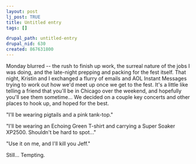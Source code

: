 ```yaml
--- 
layout: post
lj_post: TRUE
title: Untitled entry
tags: []

drupal_path: untitled-entry
drupal_nid: 630
created: 867631800
---
```

Monday blurred -- the rush to finish up work, the surreal nature of the jobs I was doing, and the late-night prepping and packing for the fest itself. That night, Kristin and I exchanged a flurry of emails and AOL Instant Messages trying to work out how we'd meet up once we get to the fest. It's a little like telling a friend that you'll be in Chicago over the weekend, and hopefully you'll see them sometime... We decided on a couple key concerts and other places to hook up, and hoped for the best.

"I'll be wearing pigtails and a pink tank-top."

"I'll be wearing an Echoing Green T-shirt and carrying a Super Soaker XP2500. Shouldn't be hard to spot..."

"Use it on me, and I'll kill you Jeff."

Still... Tempting.
